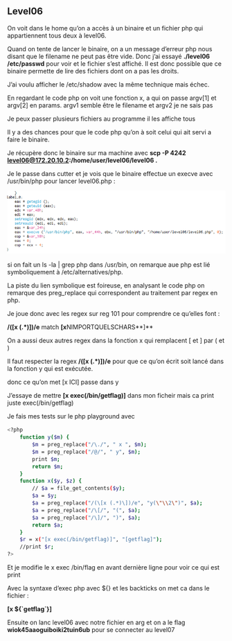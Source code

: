 ## Level06

On voit dans le home qu’on a accès à un binaire et un fichier php qui appartiennent tous deux à level06.

Quand on tente de lancer le binaire, on a un message d’erreur php nous disant que le filename ne peut pas être vide. Donc j’ai essayé **./level06 /etc/passwd** pour voir et le fichier s’est affiché. Il est donc possible que ce binaire permette de lire des fichiers dont on a pas les droits.

J’ai voulu afficher le /etc/shadow avec la même technique mais échec.

En regardant le code php on voit une fonction x, a qui on passe argv[1] et argv[2] en params. argv1 semble être le filename et argv2 je ne sais pas

Je peux passer plusieurs fichiers au programme il les affiche tous

Il y a des chances pour que le code php qu’on à soit celui qui ait servi a faire le binaire.

Je récupère donc le binaire sur ma machine avec **scp -P 4242 [level06@172.20.10.2](mailto:level06@172.20.10.2):/home/user/level06/level06 .**

Je le passe dans cutter et je vois que le binaire effectue un execve avec /usr/bin/php pour lancer level06.php :

![Untitled](./screenshots/Untitled%207.png)

si on fait un ls -la | grep php dans /usr/bin, on remarque aue php est lié symboliquement à /etc/alternatives/php.

La piste du lien symbolique est foireuse, en analysant le code php on remarque des preg_replace qui correspondent au traitement par regex en php.

Je joue donc avec les regex sur reg 101 pour comprendre ce qu’elles font :

**/(\[x (.*)\])/e** match **[x**NIMPORTQUELSCHARS**]**

On a aussi deux autres regex dans la fonction x qui remplacent [ et ] par ( et )

Il faut respecter la regex **/(\[x (.*)\])/e** pour que ce qu’on écrit soit lancé dans la fonction y qui est exécutée.

donc ce qu’on met [x ICI] passe dans y

J’essaye de mettre **[x exec(/bin/getflag)]** dans mon ficheir mais ca print juste exec(/bin/getflag)

Je fais mes tests sur le php playground avec

```bash
<?php
    function y($m) { 
        $m = preg_replace("/\./", " x ", $m);
        $m = preg_replace("/@/", " y", $m); 
        print $m;
        return $m; 
    }
    function x($y, $z) { 
        // $a = file_get_contents($y); 
        $a = $y;
        $a = preg_replace("/(\[x (.*)\])/e", "y(\"\\2\")", $a); 
        $a = preg_replace("/\[/", "(", $a); 
        $a = preg_replace("/\]/", ")", $a); 
        return $a; 
    }
    $r = x("[x exec(/bin/getflag)]", "[getflag]"); 
    //print $r;
?>
```

Et je modifie le x exec /bin/flag en avant dernière ligne pour voir ce qui est print

Avec la syntaxe d’exec php avec ${} et les backticks on met ca dans le fichier :

**[x ${\`getflag\`}]**

Ensuite on lanc level06 avec notre fichier en arg et on a le flag **wiok45aaoguiboiki2tuin6ub** pour se connecter au level07 
